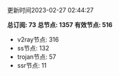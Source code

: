 更新时间2023-02-27 02:44:27

**总订阅: 73**
**总节点: 1357**
**有效节点: 516**
- v2ray节点: 316
- ss节点: 132
- trojan节点: 57
- ssr节点: 11
